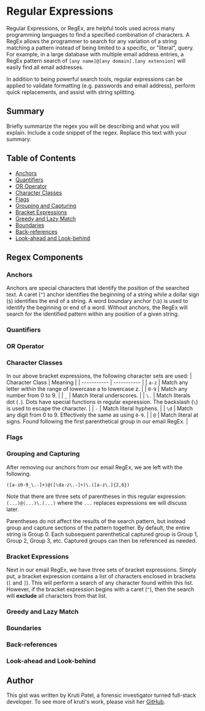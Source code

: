 # Regular Expressions

Regular Expressions, or RegEx, are helpful tools used across many programming languages to find a specified combination of characters.  A RegEx allows the programmer to search for any variation of a string matching a pattern instead of being limited to a specific, or "literal", query.  For example, in a large database with multiple email address entries, a RegEx pattern search of `[any name]@[any domain].[any extension]` will easily find all email addresses.

In addition to being powerful search tools, regular expressions can be applied to validate formatting (e.g. passwords and email address), perform quick replacements, and assist with string splitting.

## Summary

Briefly summarize the regex you will be describing and what you will explain. Include a code snippet of the regex. Replace this text with your summary.

## Table of Contents

- [Anchors](#anchors)
- [Quantifiers](#quantifiers)
- [OR Operator](#or-operator)
- [Character Classes](#character-classes)
- [Flags](#flags)
- [Grouping and Capturing](#grouping-and-capturing)
- [Bracket Expressions](#bracket-expressions)
- [Greedy and Lazy Match](#greedy-and-lazy-match)
- [Boundaries](#boundaries)
- [Back-references](#back-references)
- [Look-ahead and Look-behind](#look-ahead-and-look-behind)

## Regex Components

### Anchors
Anchors are special characters that identify the position of the searched text.  A caret (`^`) anchor identifies the beginning of a string while a dollar sign (`$`) identifies the end of a string.  A word boundary anchor (`\b`) is used to identify the beginning or end of a word.  Without anchors, the RegEx will search for the identified pattern within any position of a given string. 

### Quantifiers

### OR Operator

### Character Classes
In our above bracket expressions, the following character sets are used:
| Character Class | Meaning |
| ----------- | ----------- |
| `a-z` | Match any letter within the range of lowercase a to lowercase z. |
| `0-9` | Match any number from 0 to 9. |
| `_` | Match literal underscores. |
| `\.` | Match literals dot (`.`).  Dots have special functions in regular expression.  The backslash (`\`) is used to escape the character. |
| `-` | Match literal hyphens. |
| `\d` | Match any digit from 0 to 9.  Effectively the same as using `0-9`. |
| `@` | Match literal at signs.  Found following the first parenthetical group in our email RegEx. |
### Flags

### Grouping and Capturing
After removing our anchors from our email RegEx, we are left with the following.
```
([a-z0-9_\.-]+)@([\da-z\.-]+)\.([a-z\.]{2,6})
```
Note that there are three sets of parentheses in this regular expression: `(...)@(...)\.(...)` where the  `...` replaces expressions we will discuss later.

Parentheses do not affect the results of the search pattern, but instead group and capture sections of the pattern together.  By default, the entire string is Group 0.  Each subsequent parenthetical captured group is Group 1, Group 2, Group 3, etc.  Captured groups can then be referenced as needed.
### Bracket Expressions
Next in our email RegEx, we have three sets of bracket expressions.  Simply put, a bracket expression contains a list of characters enclosed in brackets (`[` and `]`).  This will perform a search of any character found within this list.  However, if the bracket expression begins with a caret (`^`), then the search will **exclude** all characters from that list.

### Greedy and Lazy Match

### Boundaries

### Back-references

### Look-ahead and Look-behind

## Author

This gist was written by Kruti Patel, a forensic investigator turned full-stack developer.  To see more of kruti's work, please visit her [GitHub](https://github.com/krutipatel07).